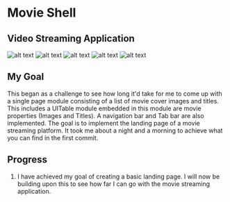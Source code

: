 # Movie Shell

## Video Streaming Application

![alt text](media/shot1.png)
![alt text](media/shot2.png)
![alt text](media/shot3.png)
![alt text](media/shot4.png)
![alt text](media/FirstImplementation.gif)


## My Goal

This began as a challenge to see how long it'd take for me to come up with a single page module consisting of a list of movie cover images and titles. This includes a UITable module embedded in this module are movie properties (Images and Titles). A navigation bar and Tab bar are also implemented. The goal is to implement the landing page of a movie streaming platform. It took me about a night and a morning to achieve what you can find in the first commit.

## Progress

1. I have achieved my goal of creating a basic landing page. I will now be building upon this to see how far I can go with the movie streaming application.

